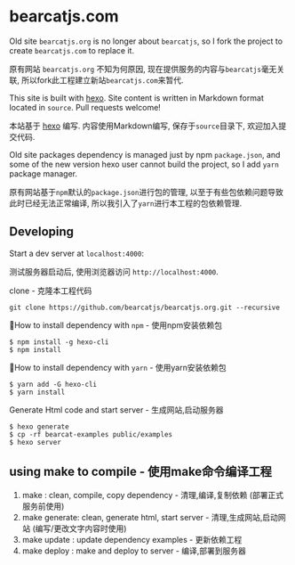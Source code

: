# bearcatjs.com

Old site `bearcatjs.org` is no longer about `bearcatjs`, so I fork the project to create `bearcatjs.com` to replace it.

原有网站 `bearcatjs.org` 不知为何原因, 现在提供服务的内容与`bearcatjs`毫无关联, 所以fork此工程建立新站`bearcatjs.com`来暂代.

This site is built with [hexo](http://zespia.tw/hexo/). Site content is written in Markdown format located in `source`. Pull requests welcome!

本站基于 [hexo](http://zespia.tw/hexo/) 编写. 内容使用Markdown编写, 保存于`source`目录下, 欢迎加入提交代码.

Old site packages dependency is managed just by npm `package.json`, and some of the new version hexo user cannot build the project, so I add `yarn` package manager. 

原有网站基于`npm`默认的`package.json`进行包的管理, 以至于有些包依赖问题导致此时已经无法正常编译, 所以我引入了`yarn`进行本工程的包依赖管理.

## Developing

Start a dev server at `localhost:4000`:

测试服务器启动后, 使用浏览器访问 `http://localhost:4000`.

clone - 克隆本工程代码
```
git clone https://github.com/bearcatjs/bearcatjs.org.git --recursive
```

How to install dependency with `npm` - 使用npm安装依赖包
```
$ npm install -g hexo-cli
$ npm install
```

How to install dependency with `yarn` - 使用yarn安装依赖包
```
$ yarn add -G hexo-cli
$ yarn install
```

Generate Html code and start server - 生成网站,启动服务器
```
$ hexo generate
$ cp -rf bearcat-examples public/examples 
$ hexo server
```

## using make to compile - 使用make命令编译工程

1. make         : clean, compile, copy dependency - 清理,编译,复制依赖 (部署正式服务前使用)
2. make generate: clean, generate html, start server - 清理,生成网站,启动网站 (编写/更改文字内容时使用)
3. make update  : update dependency examples - 更新依赖工程
4. make deploy  : make and deploy to server - 编译,部署到服务器

